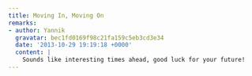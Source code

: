 ```yaml
---
title: Moving In, Moving On
remarks:
- author: Yannik
  gravatar: bec1fd0169f98c21fa159c5eb3cd3e34
  date: '2013-10-29 19:19:18 +0000'
  content: |
    Sounds like interesting times ahead, good luck for your future!
---
```

